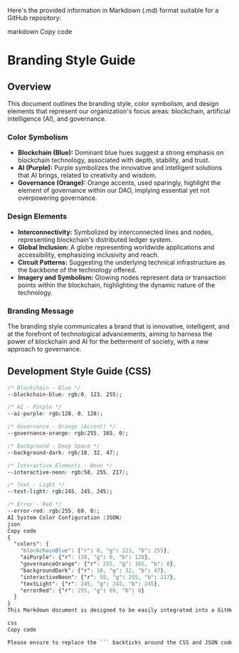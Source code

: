 Here's the provided information in Markdown (.md) format suitable for a GitHub repository:

markdown
Copy code
# Branding Style Guide

## Overview

This document outlines the branding style, color symbolism, and design elements that represent our organization's focus areas: blockchain, artificial intelligence (AI), and governance.

### Color Symbolism

- **Blockchain (Blue):** Dominant blue hues suggest a strong emphasis on blockchain technology, associated with depth, stability, and trust.
- **AI (Purple):** Purple symbolizes the innovative and intelligent solutions that AI brings, related to creativity and wisdom.
- **Governance (Orange):** Orange accents, used sparingly, highlight the element of governance within our DAO, implying essential yet not overpowering governance.

### Design Elements

- **Interconnectivity:** Symbolized by interconnected lines and nodes, representing blockchain's distributed ledger system.
- **Global Inclusion:** A globe representing worldwide applications and accessibility, emphasizing inclusivity and reach.
- **Circuit Patterns:** Suggesting the underlying technical infrastructure as the backbone of the technology offered.
- **Imagery and Symbolism:** Glowing nodes represent data or transaction points within the blockchain, highlighting the dynamic nature of the technology.

### Branding Message

The branding style communicates a brand that is innovative, intelligent, and at the forefront of technological advancements, aiming to harness the power of blockchain and AI for the betterment of society, with a new approach to governance.

## Development Style Guide (CSS)

```css
/* Blockchain - Blue */
--blockchain-blue: rgb(0, 123, 255);

/* AI - Purple */
--ai-purple: rgb(128, 0, 128);

/* Governance - Orange (Accent) */
--governance-orange: rgb(255, 165, 0);

/* Background - Deep Space */
--background-dark: rgb(18, 32, 47);

/* Interactive Elements - Neon */
--interactive-neon: rgb(58, 255, 217);

/* Text - Light */
--text-light: rgb(245, 245, 245);

/* Error - Red */
--error-red: rgb(255, 69, 0);
AI System Color Configuration (JSON)
json
Copy code
{
  "colors": {
    "blockchainBlue": {"r": 0, "g": 123, "b": 255},
    "aiPurple": {"r": 128, "g": 0, "b": 128},
    "governanceOrange": {"r": 255, "g": 165, "b": 0},
    "backgroundDark": {"r": 18, "g": 32, "b": 47},
    "interactiveNeon": {"r": 58, "g": 255, "b": 217},
    "textLight": {"r": 245, "g": 245, "b": 245},
    "errorRed": {"r": 255, "g": 69, "b": 0}
  }
}
This Markdown document is designed to be easily integrated into a GitHub repository, providing clear guidance on the branding style and color usage for developers and stakeholders.

css
Copy code

Please ensure to replace the ``` backticks around the CSS and JSON code blocks when inserting this Markdown content into a GitHub .md file, as they are currently escaped to allow inclusion within the larger code block here.
